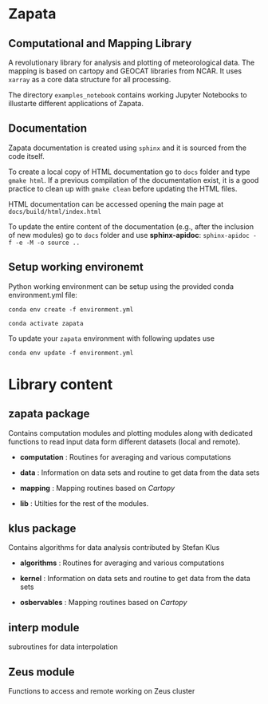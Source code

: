 # Zapata
## Computational and Mapping Library   

A revolutionary library for analysis and plotting of meteorological data. The mapping is based on cartopy and GEOCAT libraries from NCAR.
It uses `xarray` as a core data structure for all processing. 

The directory `examples_notebook` contains working Jupyter Notebooks to illustarte different applications of Zapata.

## Documentation

Zapata documentation is created using `sphinx` and it is sourced from the code itself.

To create a local copy of HTML documentation go to `docs` folder and type `gmake html`. 
If a previous compilation of the documentation exist, it is a good practice to clean up with `gmake clean` before updating the HTML files.

HTML documentation can be accessed opening the main page at `docs/build/html/index.html`

To update the entire content of the documentation (e.g., after the inclusion of new modules) go to `docs` folder and use **sphinx-apidoc**:
`sphinx-apidoc -f -e -M -o source ..`

## Setup working environemt
Python working environment can be setup using the provided conda environment.yml file:

`conda env create -f environment.yml`

`conda activate zapata`

To update your `zapata` environment with following updates use

`conda env update -f environment.yml`

# Library content

## zapata package
Contains computation modules and plotting modules along with dedicated functions to read input data form different datasets (local and remote).
    
- **computation** : Routines for averaging and various computations
    
- **data** : Information on data sets and routine to get data from the data sets

- **mapping** : Mapping routines based on *Cartopy*
    
- **lib** : Utilties for the rest of the modules.


##  klus package
Contains algorithms for data analysis contributed by Stefan Klus
    
- **algorithms** : Routines for averaging and various computations
    
- **kernel** : Information on data sets and routine to get data from the data sets

- **osbervables** : Mapping routines based on *Cartopy*


## interp module
subroutines for data interpolation

## Zeus module
Functions to access and remote working on Zeus cluster

